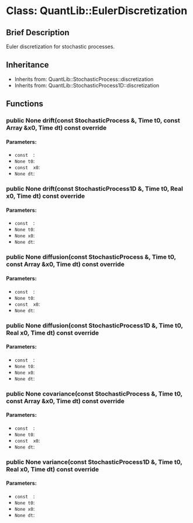 # Class: QuantLib::EulerDiscretization

## Brief Description
Euler discretization for stochastic processes. 

## Inheritance
- Inherits from: QuantLib::StochasticProcess::discretization
- Inherits from: QuantLib::StochasticProcess1D::discretization

## Functions
### public None drift(const StochasticProcess &, Time t0, const Array &x0, Time dt) const override

#### Parameters:
- `const  `: 
- `None t0`: 
- `const  x0`: 
- `None dt`: 

### public None drift(const StochasticProcess1D &, Time t0, Real x0, Time dt) const override

#### Parameters:
- `const  `: 
- `None t0`: 
- `None x0`: 
- `None dt`: 

### public None diffusion(const StochasticProcess &, Time t0, const Array &x0, Time dt) const override

#### Parameters:
- `const  `: 
- `None t0`: 
- `const  x0`: 
- `None dt`: 

### public None diffusion(const StochasticProcess1D &, Time t0, Real x0, Time dt) const override

#### Parameters:
- `const  `: 
- `None t0`: 
- `None x0`: 
- `None dt`: 

### public None covariance(const StochasticProcess &, Time t0, const Array &x0, Time dt) const override

#### Parameters:
- `const  `: 
- `None t0`: 
- `const  x0`: 
- `None dt`: 

### public None variance(const StochasticProcess1D &, Time t0, Real x0, Time dt) const override

#### Parameters:
- `const  `: 
- `None t0`: 
- `None x0`: 
- `None dt`: 

